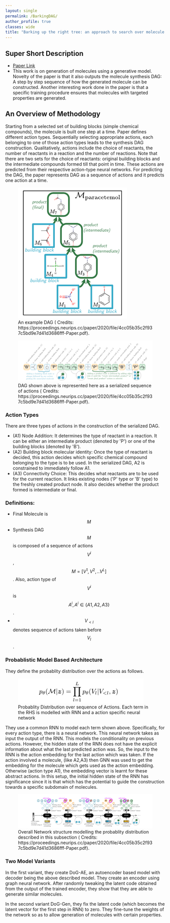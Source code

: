 ```yaml
---
layout: single
permalink: /BarkingDAG/
author_profile: true
classes: wide
title: "Barking up the right tree: an approach to search over molecule synthesis DAGs"
---
```

## Super Short Description
* [Paper Link](https://proceedings.neurips.cc/paper/2020/file/4cc05b35c2f937c5bd9e7d41d3686fff-Paper.pdf)
*  This work is on generation of molecules using a generative model. Novelty of the paper is that it also outputs the molecule synthesis DAG: A step by step sequence of how the generated molecule can be constructed. Another interesting work done in the paper is that a specific training procedure ensures that molecules with targeted properties are generated.

## An Overview of Methodology
Starting from a selected set of building blocks (simple chemical compounds), the molecule is built one step at a time. Paper defines different action types. Sequentially selecting appropriate actions, each belonging to one of those action types leads to the synthesis DAG construction.  Qualitatively, actions include the choice of reactants, the number of reactants in a reaction and the number of reactions. Note that there are two sets for the choice of reactants: original building blocks and the intermediate compounds formed till that point in time. These actions are predicted from their respective action-type neural networks. For predicting the DAG, the paper represents DAG as a sequence of actions and it predicts one action at a time.
<figure>
    <a href="/assets/images/barkingDAG_4.png"><img src="/assets/images/barkingDAG_4.png"></a>
    <figcaption> An example DAG ( Credits: https://proceedings.neurips.cc/paper/2020/file/4cc05b35c2f937c5bd9e7d41d3686fff-Paper.pdf).</figcaption>
</figure>

<figure>
    <a href="/assets/images/barkingDAG_3.png"><img src="/assets/images/barkingDAG_3.png"></a>
    <figcaption> DAG shown above is represented here as a serialized sequence of actions ( Credits: https://proceedings.neurips.cc/paper/2020/file/4cc05b35c2f937c5bd9e7d41d3686fff-Paper.pdf).</figcaption>
</figure>

### Action Types
There are three types of actions in the construction of the serialized DAG.
* (A1) Node Addition: It determines the type of reactant in a reaction. It can be either an intermediate product (denoted by 'P') or one of the building blocks (denoted by  'B').
* (A2) Building block molecular identity: Once the type of reactant is decided, this action decides which specific chemical compound belonging to the type is to be used. In the serialized DAG, A2 is constrained to immediately follow A1.
* (A3) Connectivity Choice: This decides what reactants are to be used for the current reaction. It links existing nodes ('P' type or 'B' type) to the freshly created product node. It also decides whether the product formed is intermediate or final.

### Definitions:
* Final Molecule is $$M$$
* Synthesis DAG $$M$$ is composed of a sequence of actions $$V^i$$,  $$M=[V^1,V^2,..V^L]$$. Also, action type of $$V^i$$ is $$A^i, A^i\in\{A1,A2,A3\}$$.
* $$V_{<l}$$ denotes sequence of actions taken before $$V_l$$.

### Probablistic Model Based Architecture
They define the probablity distribution over the actions as follows.
<figure>
    <a href="/assets/images/BarkingDAG_1.png"><img src="/assets/images/barkingDAG_1.png"></a>
    <figcaption>Probablity Distribution over sequence of Actions. Each term in the RHS is modelled with RNN and a action specific neural network</figcaption>
</figure>

They use a common RNN to model each term shown above. Specifically, for every action type, there is a neural network. This neural  network takes as input the output of the RNN. This models the conditionality on previous actions. However, the hidden state of the RNN does not have the explicit information about what the last predicted action was. So, the input to the RNN is the action embedding for the last action which was taken. If the action involved a molecule, (like A2,A3) then GNN was used to get the embedding for the molecule which gets used as the action embedding. Otherwise (action type A1), the embedding vector is learnt for these abstract actions. In this setup, the initial hidden state of the RNN has significance since it is that which has the potential to guide the construction towards a specific subdomain of molecules.
<figure>
    <a href="/assets/images/barkingDAG_2.png"><img src="/assets/images/barkingDAG_2.png"></a>
    <figcaption>Overall Network structure modelling the probablity distribution described in this subsection ( Credits: https://proceedings.neurips.cc/paper/2020/file/4cc05b35c2f937c5bd9e7d41d3686fff-Paper.pdf).</figcaption>
</figure>

### Two Model Variants
In the first variant, they create DoG-AE, an autoencoder based model with decoder being the above described model. They create an encoder using graph neural network. After randomly tweaking the latent code obtained from the output of the trained encoder, they show that they are able to generate similar molecules.

In the second variant DoG-Gen, they fix the latent code (which becomes the latent vector for the first step in RNN) to zero. They fine-tune the weights of the network so as to allow generation of molecules with certain properties.
